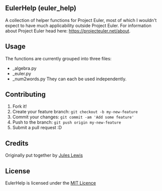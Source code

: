 ## EulerHelp (euler_help)

A collection of helper functions for Project Euler, most of which I wouldn't expect to have much applicability outside Project Euler. For information about Project Euler head here: <https://projecteuler.net/about>.

## Usage

The functions are currently grouped into three files:
  + _algebra.py
  + _euler.py
  + _num2words.py
They can each be used independently.

## Contributing

1. Fork it!
2. Create your feature branch: `git checkout -b my-new-feature`
3. Commit your changes: `git commit -am 'Add some feature'`
4. Push to the branch: `git push origin my-new-feature`
5. Submit a pull request :D

## Credits

Originally put together by [Jules Lewis](https://github.com/jules-lewis "Jules' Profile")

## License

EulerHelp is licensed under the [MIT Licence](https://github.com/jules-lewis/euler_help/blob/master/LICENSE "MIT Licence")
